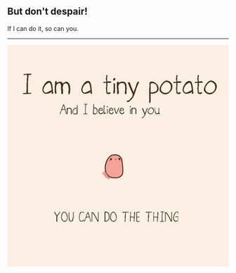 ## But don't despair!

If I can do it, so can you.

---

<img src="./public/tiny-potato.jpg" alt="I'm a tiny potato and I believe in you. You can do the thing!">